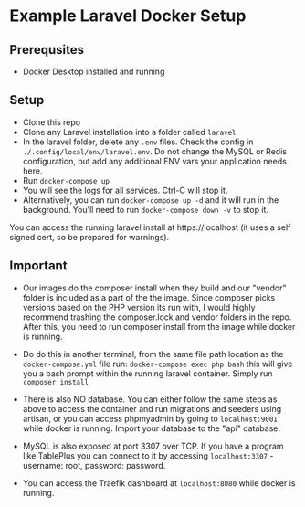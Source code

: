 # Example Laravel Docker Setup

## Prerequsites

- Docker Desktop installed and running

## Setup

- Clone this repo
- Clone any Laravel installation into a folder called `laravel`
- In the laravel folder, delete any `.env` files. Check the config in `./.config/local/env/laravel.env`. Do not change the MySQL or Redis configuration, but add any additional ENV vars your application needs here.
- Run `docker-compose up`
- You will see the logs for all services. Ctrl-C will stop it.
- Alternatively, you can run `docker-compose up -d` and it will run in the background. You'll need to run `docker-compose down -v` to stop it.

You can access the running laravel install at https://localhost (it uses a self signed cert, so be prepared for warnings).

## Important

- Our images do the composer install when they build and our "vendor" folder is included as a part of the the image. Since composer picks versions based on the PHP version its run with, I would highly recommend trashing the composer.lock and vendor folders in the repo. After this, you need to run composer install from the image while docker is running.

- Do do this in another terminal, from the same file path location as the `docker-compose.yml` file run: `docker-compose exec php bash` this will give you a bash prompt within the running laravel container. Simply run `composer install`

- There is also NO database. You can either follow the same steps as above to access the container and run migrations and seeders using artisan, or you can access phpmyadmin by going to `localhost:9001` while docker is running. Import your database to the "api" database.

- MySQL is also exposed at port 3307 over TCP. If you have a program like TablePlus you can connect to it by accessing `localhost:3307` - username: root, password: password.

- You can access the Traefik dashboard at `localhost:8080` while docker is running.
